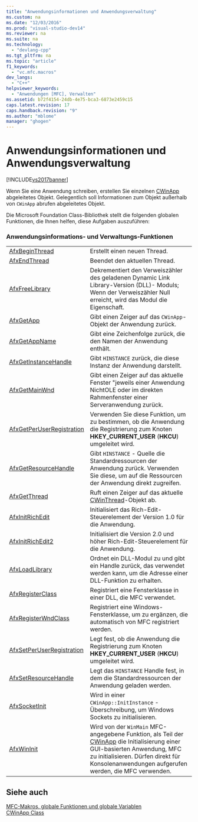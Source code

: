 ```yaml
---
title: "Anwendungsinformationen und Anwendungsverwaltung"
ms.custom: na
ms.date: "12/03/2016"
ms.prod: "visual-studio-dev14"
ms.reviewer: na
ms.suite: na
ms.technology: 
  - "devlang-cpp"
ms.tgt_pltfrm: na
ms.topic: "article"
f1_keywords: 
  - "vc.mfc.macros"
dev_langs: 
  - "C++"
helpviewer_keywords: 
  - "Anwendungen [MFC], Verwalten"
ms.assetid: b72f4154-24db-4e75-bca3-6873e2459c15
caps.latest.revision: 17
caps.handback.revision: "9"
ms.author: "mblome"
manager: "ghogen"
---
```

# Anwendungsinformationen und Anwendungsverwaltung
[!INCLUDE[vs2017banner](../../assembler/inline/includes/vs2017banner.md)]

Wenn Sie eine Anwendung schreiben, erstellen Sie einzelnen [CWinApp](../../mfc/reference/cwinapp-class.md) abgeleitetes Objekt.  Gelegentlich soll Informationen zum Objekt außerhalb von `CWinApp` abrufen abgeleitetes Objekt.  
  
 Die Microsoft Foundation Class\-Bibliothek stellt die folgenden globalen Funktionen, die Ihnen helfen, diese Aufgaben auszuführen:  
  
### Anwendungsinformations\- und Verwaltungs\-Funktionen  
  
|||  
|-|-|  
|[AfxBeginThread](../Topic/AfxBeginThread.md)|Erstellt einen neuen Thread.|  
|[AfxEndThread](../Topic/AfxEndThread.md)|Beendet den aktuellen Thread.|  
|[AfxFreeLibrary](../Topic/AfxFreeLibrary.md)|Dekrementiert den Verweiszähler des geladenen Dynamic Link Library\-Version \(DLL\)\- Moduls; Wenn der Verweiszähler Null erreicht, wird das Modul die Eigenschaft.|  
|[AfxGetApp](../Topic/AfxGetApp.md)|Gibt einen Zeiger auf das `CWinApp`\-Objekt der Anwendung zurück.|  
|[AfxGetAppName](../Topic/AfxGetAppName.md)|Gibt eine Zeichenfolge zurück, die den Namen der Anwendung enthält.|  
|[AfxGetInstanceHandle](../Topic/AfxGetInstanceHandle.md)|Gibt `HINSTANCE` zurück, die diese Instanz der Anwendung darstellt.|  
|[AfxGetMainWnd](../Topic/AfxGetMainWnd.md)|Gibt einen Zeiger auf das aktuelle Fenster "jeweils einer Anwendung NichtOLE oder im direkten Rahmenfenster einer Serveranwendung zurück.|  
|[AfxGetPerUserRegistration](../Topic/AfxGetPerUserRegistration.md)|Verwenden Sie diese Funktion, um zu bestimmen, ob die Anwendung die Registrierung zum Knoten **HKEY\_CURRENT\_USER** \(**HKCU**\) umgeleitet wird.|  
|[AfxGetResourceHandle](../Topic/AfxGetResourceHandle.md)|Gibt `HINSTANCE` \- Quelle die Standardressourcen der Anwendung zurück.  Verwenden Sie diese, um auf die Ressourcen der Anwendung direkt zugreifen.|  
|[AfxGetThread](../Topic/AfxGetThread.md)|Ruft einen Zeiger auf das aktuelle [CWinThread](../../mfc/reference/cwinthread-class.md)\-Objekt ab.|  
|[AfxInitRichEdit](../Topic/AfxInitRichEdit.md)|Initialisiert das Rich\-Edit\-Steuerelement der Version 1.0 für die Anwendung.|  
|[AfxInitRichEdit2](../Topic/AfxInitRichEdit2.md)|Initialisiert die Version 2.0 und höher Rich\-Edit\-Steuerelement für die Anwendung.|  
|[AfxLoadLibrary](../Topic/AfxLoadLibrary.md)|Ordnet ein DLL\-Modul zu und gibt ein Handle zurück, das verwendet werden kann, um die Adresse einer DLL\-Funktion zu erhalten.|  
|[AfxRegisterClass](../Topic/AfxRegisterClass.md)|Registriert eine Fensterklasse in einer DLL, die MFC verwendet.|  
|[AfxRegisterWndClass](../Topic/AfxRegisterWndClass.md)|Registriert eine Windows\-Fensterklasse, um zu ergänzen, die automatisch von MFC registriert werden.|  
|[AfxSetPerUserRegistration](../Topic/AfxSetPerUserRegistration.md)|Legt fest, ob die Anwendung die Registrierung zum Knoten **HKEY\_CURRENT\_USER** \(**HKCU**\) umgeleitet wird.|  
|[AfxSetResourceHandle](../Topic/AfxSetResourceHandle.md)|Legt das `HINSTANCE` Handle fest, in dem die Standardressourcen der Anwendung geladen werden.|  
|[AfxSocketInit](../Topic/AfxSocketInit.md)|Wird in einer `CWinApp::InitInstance` \- Überschreibung, um Windows Sockets zu initialisieren.|  
|[AfxWinInit](../Topic/AfxWinInit.md)|Wird von der `WinMain` MFC\-angegebene Funktion, als Teil der [CWinApp](../../mfc/reference/cwinapp-class.md) die Initialisierung einer GUI\-basierten Anwendung, MFC zu initialisieren.  Dürfen direkt für Konsolenanwendungen aufgerufen werden, die MFC verwenden.|  
  
## Siehe auch  
 [MFC\-Makros, globale Funktionen und globale Variablen](../../mfc/reference/mfc-macros-and-globals.md)   
 [CWinApp Class](../../mfc/reference/cwinapp-class.md)